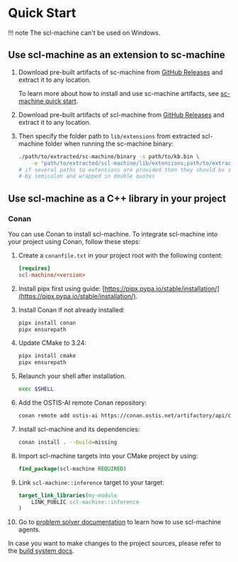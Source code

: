 # Quick Start

!!! note
    The scl-machine can't be used on Windows.

## Use scl-machine as an extension to sc-machine

1. Download pre-built artifacts of sc-machine from [GitHub Releases](https://github.com/ostis-ai/sc-machine/releases) and extract it to any location.

    To learn more about how to install and use sc-machine artifacts, see [sc-machine quick start](https://ostis-ai.github.io/sc-machine/quick_start/).

2. Download pre-built artifacts of scl-machine from [GitHub Releases](https://github.com/ostis-ai/scl-machine/releases) and extract it to any location.

3. Then specify the folder path to `lib/extensions` from extracted scl-machine folder when running the sc-machine binary:
   
    ```sh
    ./path/to/extracted/sc-machine/binary -s path/to/kb.bin \
        -e "path/to/extracted/scl-machine/lib/extensions;path/to/extracted/sc-machine/lib/extensions"
    # if several paths to extensions are provided then they should be separated 
    # by semicolon and wrapped in double quotes
    ```

## Use scl-machine as a C++ library in your project

### Conan

You can use Conan to install scl-machine. To integrate scl-machine into your project using Conan, follow these steps:

1. Create a `conanfile.txt` in your project root with the following content:

    ```ini
    [requires]
    scl-machine/<version>
    ```

2. Install pipx first using guide: [https://pipx.pypa.io/stable/installation/](https://pipx.pypa.io/stable/installation/).

3. Install Conan if not already installed:

    ```sh
    pipx install conan
    pipx ensurepath
    ```

3. Update CMake to 3.24:

    ```sh
    pipx install cmake
    pipx ensurepath
    ```

4. Relaunch your shell after installation.

    ```sh
    exec $SHELL
    ```

5. Add the OSTIS-AI remote Conan repository:

    ```sh
    conan remote add ostis-ai https://conan.ostis.net/artifactory/api/conan/ostis-ai-sc-machine
    ```

6. Install scl-machine and its dependencies:

    ```sh
    conan install . --build=missing
    ```

7. Import scl-machine targets into your CMake project by using:

    ```cmake
    find_package(scl-machine REQUIRED)
    ```

8. Link `scl-machine::inference` target to your target:

    ```cmake
    target_link_libraries(my-module
        LINK_PUBLIC scl-machine::inference
    )
    ```

9.  Go to [problem solver documentation](main.pdf) to learn how to use scl-machine agents.

In case you want to make changes to the project sources, please refer to the [build system docs](build/build_system.md).
